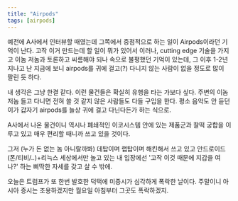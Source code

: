 ```yaml
---
title: "Airpods"
tags: [airpods]
---
```


예전에 A사에서 인터뷰할 때였는데 그쪽에서 중점적으로 하는 일이 Airpods이라던 기억이 난다. 고작 이거 만드는데 할 일이 뭐가 있어서 이러나, cutting edge 기술을 가지고 이놈 저놈과 토론하고 씨름해야 되나 속으로 불평했던 기억이 있는데, 그 이후 1-2년 지나고 난 지금에 보니 airpods를 귀에 걸고(?) 다니지 않는 사람이 없을 정도로 많이 팔린 듯 하다.

내 생각은 그냥 한결 같다. 이런 물건들은 확실히 유행을 타는 가보다 싶다. 주변의 이놈 저놈 들고 다니면 전혀 쓸 것 같지 않은 사람들도 다들 구입을 한다. 평소 음악도 안 듣던 이가 갑자기 airpods를 늘상 귀에 걸고 다닌다든가 하는 식으로. 

A사에서 나온 물건이니 역시나 폐쇄적인 이코시스템 안에 있는 제품군과 찰떡 궁합을 이루고 있고 매우 편리할 때니까 쓰고 있을 것이다. 

그저 (누가 돈 없는 놈 아니랄까봐) 데탑이며 랩탑이며 해킨해서 쓰고 있고 안드로이드(폰/티비/..)+리늑스 세상에서만 놀고 있는 내 입장에선 '고작 이것 때문에 지갑을 여나?' 하는 삐딱한 자세를 갖고 살 수 밖에. 

오늘은 트럼프가 또 한번 발호한 덕택에 미증시가 심각하게 폭락한 날이다. 주말이니 아시아 증시는 조용하겠지만 월요일 아침부터 그곳도 폭락하겠지.